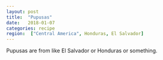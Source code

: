 ```yaml
---
layout: post
title:  "Pupusas"
date:   2018-01-07 
categories: recipe
region:  ["Central America", Honduras, El Salvador]
---
```


Pupusas are from like El Salvador or Honduras or something.